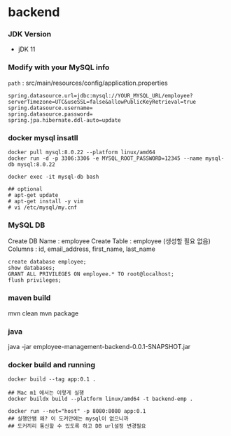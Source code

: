 # backend

### JDK Version
- jDK 11 

### Modify with your MySQL info 
`path` : src/main/resources/config/application.properties
```
spring.datasource.url=jdbc:mysql://YOUR_MYSQL_URL/employee?serverTimezone=UTC&useSSL=false&allowPublicKeyRetrieval=true
spring.datasource.username=
spring.datasource.password=
spring.jpa.hibernate.ddl-auto=update
```

### docker mysql insatll
```
docker pull mysql:8.0.22 --platform linux/amd64
docker run -d -p 3306:3306 -e MYSQL_ROOT_PASSWORD=12345 --name mysql-db mysql:8.0.22

docker exec -it mysql-db bash

## optional 
# apt-get update 
# apt-get install -y vim
# vi /etc/mysql/my.cnf
```
### MySQL DB
Create DB Name : employee
Create Table : employee
(생성할 필요 없음) Columns : id, email_address, first_name, last_name

```
create database employee;
show databases;
GRANT ALL PRIVILEGES ON employee.* TO root@localhost;
flush privileges;
```

### maven build
mvn clean
mvn package

### java 
java -jar employee-management-backend-0.0.1-SNAPSHOT.jar

### docker build and running

```
docker build --tag app:0.1 .

## Mac m1 에서는 이렇게 실행
docker buildx build --platform linux/amd64 -t backend-emp .

docker run --net="host" -p 8080:8080 app:0.1 
## 실행안됌 왜? 이 도커안에는 mysql이 없으니까
## 도커끼리 통신할 수 있도록 하고 DB url설정 변경필요
``` 
